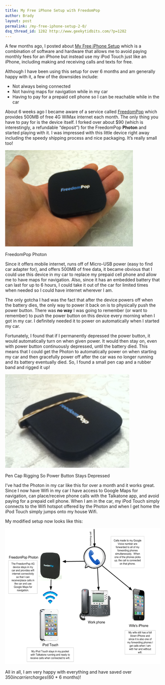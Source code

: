 ```yaml
---
title: My Free iPhone Setup with FreedomPop
author: Brady
layout: post
permalink: /my-free-iphone-setup-2-0/
dsq_thread_id: 1282 http://www.geekytidbits.com/?p=1282
---
```

A few months ago, I posted about [My Free iPhone Setup][1] which is a combination of software and hardware that allows me to avoid paying monthly fees for an iPhone but instead use my iPod Touch just like an iPhone, including making and receiving calls and texts for free.

Although I have been using this setup for over 6 months and am generally happy with it, a few of the downsides include:

  * Not always being connected
  * Not having maps for navigation while in my car
  * Having to pay for a prepaid cell phone so I can be reachable while in the car

About 6 weeks ago I became aware of a service called [FreedomPop][2] which provides 500MB of free 4G WiMax internet each month. The only thing you have to pay for is the device itself. I forked over about $90 (which is interestingly, a refundable &#8220;deposit&#8221;) for the FreedomPop **Photon** and started playing with it. I was impressed with this little device right away including the speedy shipping process and nice packaging. It&#8217;s really small too!

<div id="attachment_1291" style="width: 425px" class="wp-caption aligncenter">
  <a href="/media/photo.jpg"><img class="wp-image-1291 " title="photo" src="/media/photo.jpg" alt="" width="415" height="311" /></a>

  <p class="wp-caption-text">
    FreedomPop Photon
  </p>
</div>

Since it offers mobile internet, runs off of Micro-USB power (easy to find car adapter for), and offers 500MB of free data, it became obvious that I could use this device in my car to replace my prepaid cell phone and allow me to have maps for navigation. Also, since it has an embedded battery that can last for up to 6 hours, I could take it out of the car for limited times when needed so I could have internet wherever I am.

The only gotcha I had was the fact that after the device powers off when the battery dies, the only way to power it back on is to physically push the power button. There was **no way** I was going to remember (or want to remember) to push the power button on this device every morning when I got in my car. I definitely needed it to power on automatically when I started my car.

Fortunately, I found that if I permanently depressed the power button, it would automatically turn on when given power. It would then stay on, even with power button continuously depressed, until the battery died. This means that I could get the Photon to automatically power on when starting my car and then gracefully power off after the car was no longer running and its battery eventually died. So, I found a small pen cap and a rubber band and rigged it up!

<div id="attachment_1293" style="width: 413px" class="wp-caption aligncenter">
  <a href="/media/photo-1.jpg"><img class="wp-image-1293 " title="photo (1)" src="/media/photo-1.jpg" alt="" width="403" height="302" /></a>

  <p class="wp-caption-text">
    Pen Cap Rigging So Power Button Stays Depressed
  </p>
</div>

I&#8217;ve had the Photon in my car like this for over a month and it works great. Since I now have Wifi in my car I have access to Google Maps for navigation, can place/receive phone calls with the Talkatone app, and avoid paying for a prepaid cell phone. When I am in the car, my iPod Touch simply connects to the Wifi hotspot offered by the Photon and when I get home the iPod Touch simply jumps onto my house Wifi.

My modified setup now looks like this:

<p style="text-align: center;">
  <a href="/media/Free-iPhone-setup-1.png"><img class="size-full wp-image-1284 aligncenter" title="Free iPhone setup (1)" src="/media/Free-iPhone-setup-1.png" alt="" width="586" height="439" /></a>
</p>

All in all, I am very happy with everything and have saved over $350 in carrier charges ($60 * 6 months)!

 [1]: /free-iphone-setup/
 [2]: http://www.freedompop.com/

